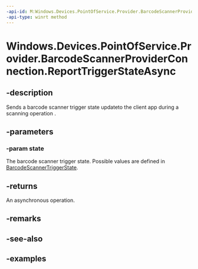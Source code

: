```yaml
---
-api-id: M:Windows.Devices.PointOfService.Provider.BarcodeScannerProviderConnection.ReportTriggerStateAsync(Windows.Devices.PointOfService.Provider.BarcodeScannerTriggerState)
-api-type: winrt method
---
```


<!-- Method syntax.
public IAsyncAction BarcodeScannerProviderConnection.ReportTriggerStateAsync(BarcodeScannerTriggerState state)
-->

# Windows.Devices.PointOfService.Provider.BarcodeScannerProviderConnection.ReportTriggerStateAsync

## -description
Sends a barcode scanner trigger state updateto the client app during a scanning operation .

## -parameters
### -param state
The barcode scanner trigger state. Possible values are defined in [BarcodeScannerTriggerState](barcodescannertriggerstate.md).

## -returns
An asynchronous operation.

## -remarks

## -see-also

## -examples

